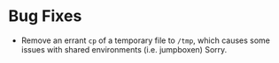# Bug Fixes

- Remove an errant `cp` of a temporary file to `/tmp`, which
  causes some issues with shared environments (i.e. jumpboxen)
  Sorry.
